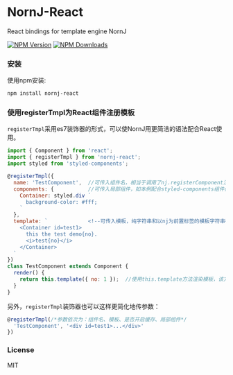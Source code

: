 ﻿# NornJ-React
React bindings for template engine NornJ

[![NPM Version][npm-image]][npm-url]
[![NPM Downloads][downloads-image]][npm-url]

### 安装

使用npm安装:

```sh
npm install nornj-react
```

### 使用registerTmpl为React组件注册模板

`registerTmpl`采用es7装饰器的形式，可以使NornJ用更简洁的语法配合React使用。

```js
import { Component } from 'react';
import { registerTmpl } from 'nornj-react';
import styled from 'styled-components';

@registerTmpl({
  name: 'TestComponent',  //可传入组件名，相当于调用了nj.registerComponent注册组件，可选参数
  components: {           //可传入局部组件，如本例配合styled-components组件使用，可选参数
    Container: styled.div `
      background-color: #fff;
    `
  },
  template: `             <!--可传入模板，纯字符串和以nj为前置标签的模板字符串都可以，可选参数-->
    <Container id=test1>
      this the test demo{no}.
      <i>test{no}</i>
    </Container>
  `
})
class TestComponent extends Component {
  render() {
    return this.template({ no: 1 });  //使用this.template方法渲染模板，该方法为标准的nj模板函数
  }
}
```

另外，`registerTmpl`装饰器也可以这样更简化地传参数：

```js
@registerTmpl(/*参数依次为：组件名、模板、是否开启缓存、局部组件*/
  'TestComponent', '<div id=test1>...</div>'
})
```

### License

MIT

[npm-image]: http://img.shields.io/npm/v/nornj-react.svg
[downloads-image]: http://img.shields.io/npm/dm/nornj-react.svg
[npm-url]: https://www.npmjs.org/package/nornj-react